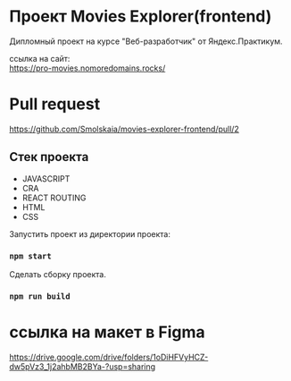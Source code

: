 # Проект Movies Explorer(frontend)
Дипломный проект на курсе "Веб-разработчик" от Яндекс.Практикум. 

ссылка на сайт:  
https://pro-movies.nomoredomains.rocks/     

# Pull request
 https://github.com/Smolskaia/movies-explorer-frontend/pull/2

## Стек проекта  

* JAVASCRIPT  
* CRA  
* REACT ROUTING  
* HTML  
* CSS  

Запустить проект из директории проекта:  

### `npm start`  

Сделать сборку проекта.  

### `npm run build`

# ссылка на макет в Figma
https://drive.google.com/drive/folders/1oDiHFVyHCZ-dw5pVz3_1j2ahbMB2BYa-?usp=sharing  
